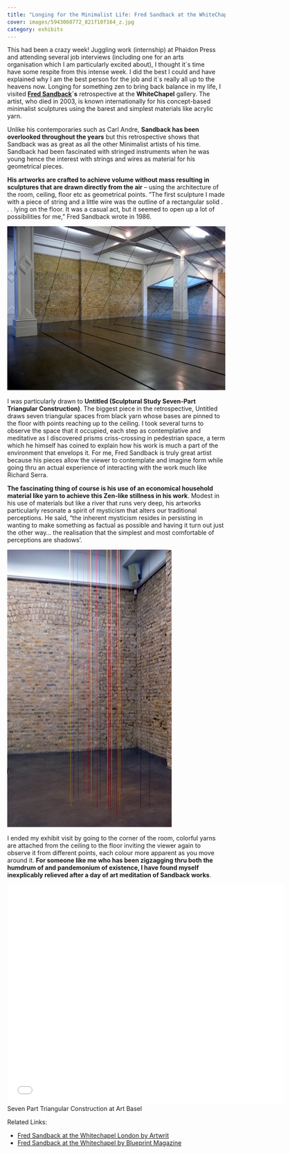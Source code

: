 ```yaml
---
title: "Longing for the Minimalist Life: Fred Sandback at the WhiteChapel Gallery"
cover: images/5943060772_821f10f164_z.jpg
category: exhibits
---
```


This had been a crazy week! Juggling work (internship) at Phaidon Press and attending several job interviews (including one for an arts organisation which I am particularly excited about), I thought it´s time have some respite from this intense week. I did the best I could and have explained why I am the best person for the job and it´s really all up to the heavens now. Longing for something zen to bring back balance in my life, I visited **[Fred Sandback](http://fredsandbackarchive.org/ "Fred Sandback")´s** retrospective at the **WhiteChapel** gallery. The artist, who died in 2003, is known internationally for his concept-based minimalist sculptures using the barest and simplest materials like acrylic yarn.

Unlike his contemporaries such as Carl Andre, **Sandback has been overlooked throughout the years** but this retrospective shows that Sandback was as great as all the other Minimalist artists of his time. Sandback had been fascinated with stringed instruments when he was young hence the interest with strings and wires as material for his geometrical pieces.

**His artworks are crafted to achieve volume without mass resulting in sculptures that are drawn directly from the air** – using the architecture of the room, ceiling, floor etc as geometrical points. ”The first sculpture I made with a piece of string and a little wire was the outline of a rectangular solid . . . lying on the floor. It was a casual act, but it seemed to open up a lot of possibilities for me,” Fred Sandback wrote in 1986.

![](./images/5943060772_821f10f164_z.jpg "Untitled (Sculptural Study Seven Part Triangular Construction)")

I was particularly drawn to **Untitled (Sculptural Study Seven-Part Triangular Construction)**. The biggest piece in the retrospective, Untitled draws seven triangular spaces from black yarn whose bases are pinned to the floor with points reaching up to the ceiling. I took several turns to observe the space that it occupied, each step as contemplative and meditative as I discovered prisms criss-crossing in pedestrian space, a term which he himself has coined to explain how his work is much a part of the environment that envelops it. For me, Fred Sandback is truly great artist because his pieces allow the viewer to contemplate and imagine form while going thru an actual experience of interacting with the work much like Richard Serra.

**The fascinating thing of course is his use of an economical household material like yarn to achieve this Zen-like stillness in his work**. Modest in his use of materials but like a river that runs very deep, his artworks particularly resonate a spirit of mysticism that alters our traditional perceptions. He said, “the inherent mysticism resides in persisting in wanting to make something as factual as possible and having it turn out just the other way… the realisation that the simplest and most comfortable of perceptions are shadows’.

![](./images/5943064692_bf41e60ff5_z.jpg "Another yarn sculpture")

I ended my exhibit visit by going to the corner of the room, colorful yarns are attached from the ceiling to the floor inviting the viewer again to observe it from different points, each colour more apparent as you move around it. **For someone like me who has been zigzagging thru both the humdrum of and pandemonium of existence, I have found myself inexplicably relieved after a day of art meditation of Sandback works**.

<iframe allowfullscreen="" class="youtube-player" frameborder="0" height="505" src="//www.youtube.com/embed/rkc2AwX0AJg?wmode=transparent&fs=1&hl=en&modestbranding=1&iv_load_policy=3&showsearch=0&rel=0&theme=dark" title="YouTube video player" type="text/html" width="640"></iframe>

<figcaption>Seven Part Triangular Construction at Art Basel</figcaption>

Related Links:

- [Fred Sandback at the Whitechapel London by Artwrit](http://www.artwrit.com/article/fred-sandback-at-whitechapel-london/ "Artwrit")
- [Fred Sandback at the Whitechapel by Blueprint Magazine](http://www.blueprintmagazine.co.uk/index.php/everything-else/fred-sandback-at-whitechapel-gallery/ "Blueprint Magazine")
